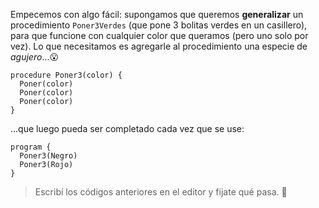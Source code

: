 Empecemos con algo fácil: supongamos que queremos **generalizar** un procedimiento `Poner3Verdes` (que pone 3 bolitas verdes en un casillero), para que funcione con cualquier color que queramos (pero uno solo por vez). Lo que necesitamos es agregarle al procedimiento una especie de _agujero_...:open_mouth:

```gobstones
procedure Poner3(color) {
  Poner(color)
  Poner(color)
  Poner(color)
}
```

...que luego pueda ser completado cada vez que se use: 

```gobstones
program {
  Poner3(Negro)
  Poner3(Rojo)
}
```

> Escribí los códigos anteriores en el editor y fijate qué pasa. :eyes:

